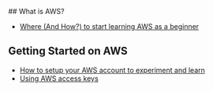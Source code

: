 
## What is AWS?

* [Where (And How?) to start learning AWS as a beginner](https://www.thedevcoach.co.uk/start-learning-aws-beginner/)

## Getting Started on AWS

* [How to setup your AWS account to experiment and learn](https://www.thedevcoach.co.uk/how-to-setup-an-aws-to-experiment-and-learn/)
* [Using AWS access keys](https://www.thedevcoach.co.uk/aws-access-keys/)
